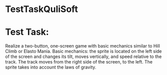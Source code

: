 # TestTaskQuliSoft
# Test Task:
Realize a two-button, one-screen game with basic mechanics similar to Hill Climb or Elasto Mania. Basic mechanics: the sprite is located on the left side of the screen and changes its tilt, moves vertically, and speed relative to the track. The track moves from the right side of the screen, to the left. The sprite takes into account the laws of gravity.
